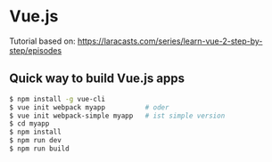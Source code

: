 # Vue.js
Tutorial based on:
https://laracasts.com/series/learn-vue-2-step-by-step/episodes


## Quick way to build Vue.js apps

```sh
$ npm install -g vue-cli
$ vue init webpack myapp          # oder
$ vue init webpack-simple myapp   # ist simple version
$ cd myapp
$ npm install
$ npm run dev
$ npm run build

```